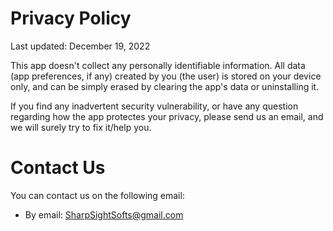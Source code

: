 # Privacy Policy

Last updated: December 19, 2022


This app doesn't collect any personally identifiable information. All data (app preferences, if any) created by  you (the user) is stored on your device only, and can be simply erased by clearing the app's data or uninstalling it.

If you find any inadvertent security vulnerability, or have any question regarding how the app protectes your privacy, please send us an email, and we will surely try to fix it/help you.


# Contact Us

You can contact us on the following email:

- By email: SharpSightSofts@gmail.com